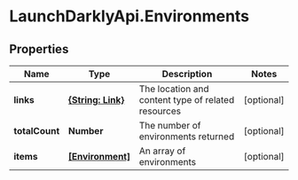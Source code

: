 # LaunchDarklyApi.Environments

## Properties

Name | Type | Description | Notes
------------ | ------------- | ------------- | -------------
**links** | [**{String: Link}**](Link.md) | The location and content type of related resources | [optional] 
**totalCount** | **Number** | The number of environments returned | [optional] 
**items** | [**[Environment]**](Environment.md) | An array of environments | [optional] 



